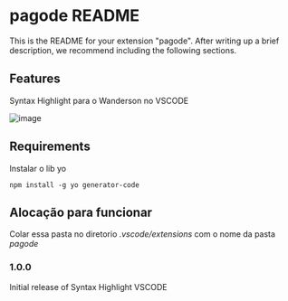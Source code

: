 # pagode README

This is the README for your extension "pagode". After writing up a brief description, we recommend including the following sections.

## Features

Syntax Highlight para o Wanderson no VSCODE

![image](https://user-images.githubusercontent.com/51367004/188050994-a3c19c20-5ecb-4297-bf7d-65a75d5b6537.png)


## Requirements

Instalar o lib yo

`npm install -g yo generator-code`


## Alocação para funcionar


Colar essa pasta no diretorio *.vscode/extensions* com o nome da pasta *pagode*


### 1.0.0

Initial release of Syntax Highlight VSCODE

